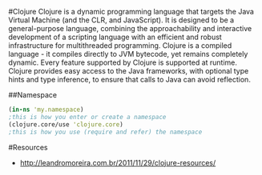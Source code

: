 #Clojure
<a src="http://clojure.org/">Clojure</a>  is a dynamic programming language that targets the Java Virtual Machine (and the CLR, and JavaScript). It is designed to be a general-purpose language, combining the approachability and interactive development of a scripting language with an efficient and robust infrastructure for multithreaded programming. Clojure is a compiled language - it compiles directly to JVM bytecode, yet remains completely dynamic. Every feature supported by Clojure is supported at runtime. Clojure provides easy access to the Java frameworks, with optional type hints and type inference, to ensure that calls to Java can avoid reflection. 


##Namespace

```clojure
(in-ns 'my.namespace)
;this is how you enter or create a namespace
(clojure.core/use 'clojure.core)
;this is how you use (require and refer) the namespace
```

#Resources

 * http://leandromoreira.com.br/2011/11/29/clojure-resources/
